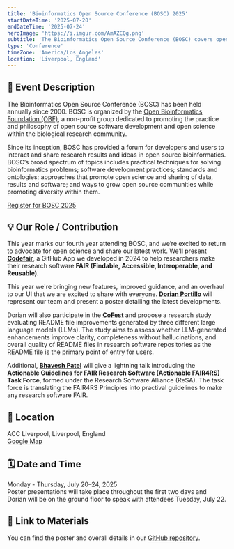 ```yaml
---
title: 'Bioinformatics Open Source Conference (BOSC) 2025'
startDateTime: '2025-07-20'
endDateTime: '2025-07-24'
heroImage: 'https://i.imgur.com/AmAZCQg.png'
subtitle: 'The Bioinformatics Open Source Conference (BOSC) covers open source bioinformatics and open science.'
type: 'Conference'
timeZone: 'America/Los_Angeles'
location: 'Liverpool, England'
---
```


## 📝 Event Description

The Bioinformatics Open Source Conference (BOSC) has been held annually since 2000. BOSC is organized by the [Open Bioinformatics Foundation (OBF)](https://www.open-bio.org/wiki/Main_Page), a non-profit group dedicated to promoting the practice and philosophy of open source software development and open science within the biological research community.

Since its inception, BOSC has provided a forum for developers and users to interact and share research results and ideas in open source bioinformatics. BOSC’s broad spectrum of topics includes practical techniques for solving bioinformatics problems; software development practices; standards and ontologies; approaches that promote open science and sharing of data, results and software; and ways to grow open source communities while promoting diversity within them.

[Register for BOSC 2025](https://www.open-bio.org/events/bosc-2025/)

## 💡 Our Role / Contribution

This year marks our fourth year attending BOSC, and we’re excited to return to advocate for open science and share our latest work. We’ll present **[Codefair](/codefair)**, a GitHub App we developed in 2024 to help researchers make their research software **FAIR (Findable, Accessible, Interoperable, and Reusable)**.

This year we're bringing new features, improved guidance, and an overhaul to our UI that we are excited to share with everyone.
**[Dorian Portillo](/team#Dorian-Portillo)** will represent our team and present a poster detailing the latest developments.

Dorian will also participate in the **[CoFest](https://www.open-bio.org/events/bosc-2025/ismb-collaborationfest-2025/)** and propose a research study evaluating README file improvements generated by three different large language models (LLMs). The study aims to assess whether LLM-generated enhancements improve clarity, completeness without hallucinations, and overall quality of README files in research software repositories as the README file is the primary point of entry for users.

Additional, **[Bhavesh Patel](/team#Bhavesh-Patel)** will give a lightning talk introducing the **Actionable Guidelines for FAIR Research Software (Actionable FAIR4RS) Task Force**, formed under the Research Software Alliance (ReSA). The task force is translating the FAIR4RS Principles into practival guidelines to make any research software FAIR.

## 📍 Location

ACC Liverpool, Liverpool, England  
[Google Map](https://maps.app.goo.gl/jTpnAjEFYaABb5fo6)

## 🗓 Date and Time

Monday - Thursday, July 20–24, 2025  
Poster presentations will take place throughout the first two days and Dorian will be on the ground floor to speak with attendees Tuesday, July 22.

## 🔗 Link to Materials

You can find the poster and overall details in our [GitHub repository](https://github.com/fairdataihub/codefair-BOSC-2025).

